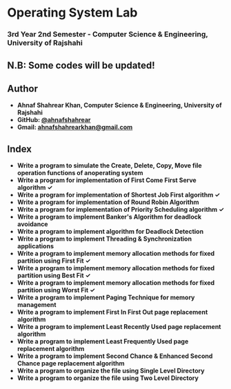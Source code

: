 # Operating System Lab
### 3rd Year 2nd Semester - Computer Science & Engineering, University of Rajshahi
## N.B: Some codes will be updated!

## Author
- **Ahnaf Shahrear Khan, Computer Science & Engineering, University of Rajshahi**
- **GitHub: [@ahnafshahrear](https://github.com/ahnafshahrear)**
- **Gmail: ahnafshahrearkhan@gmail.com**

## Index
- **Write a program to simulate the Create, Delete, Copy, Move file operation functions of anoperating system**
- **Write a program for implementation of First Come First Serve algorithm ✓**
- **Write a program for implementation of Shortest Job First algorithm ✓**
- **Write a program for implementation of Round Robin Algorithm**
- **Write a program for implementation of Priority Scheduling algorithm ✓**
- **Write a program to implement Banker's Algorithm for deadlock avoidance**
- **Write a program to implement algorithm for Deadlock Detection**
- **Write a program to implement Threading & Synchronization applications**
- **Write a program to implement memory allocation methods for fixed partition using First Fit ✓**
- **Write a program to implement memory allocation methods for fixed partition using Best Fit ✓**
- **Write a program to implement memory allocation methods for fixed partition using Worst Fit ✓**
- **Write a program to implement Paging Technique for memory management**
- **Write a program to implement First In First Out page replacement algorithm**
- **Write a program to implement Least Recently Used page replacement algorithm**
- **Write a program to implement Least Frequently Used page replacement algorithm**
- **Write a program to implement Second Chance & Enhanced Second Chance page replacement algorithm**
- **Write a program to organize the file using Single Level Directory**
- **Write a program to organize the file using Two Level Directory**
